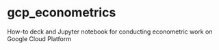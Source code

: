 # gcp_econometrics
How-to deck and Jupyter notebook for conducting econometric work on Google Cloud Platform
